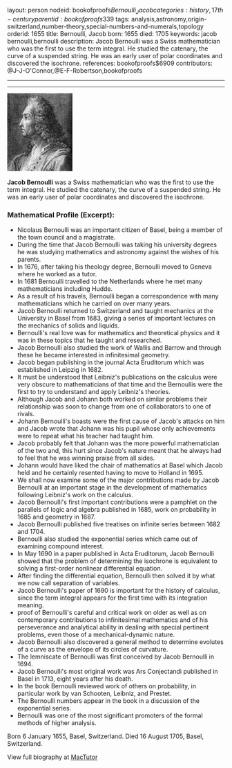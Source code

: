 layout: person
nodeid: bookofproofs$Bernoulli_Jacob
categories: history,17th-century
parentid: bookofproofs$339
tags: analysis,astronomy,origin-switzerland,number-theory,special-numbers-and-numerals,topology
orderid: 1655
title: Bernoulli, Jacob
born: 1655
died: 1705
keywords: jacob bernoulli,bernoulli
description: Jacob Bernoulli was a Swiss mathematician who was the first to use the term integral. He studied the catenary, the curve of a suspended string. He was an early user of polar coordinates and discovered the isochrone.
references: bookofproofs$6909
contributors: @J-J-O'Connor,@E-F-Robertson,bookofproofs

---



---

![Bernoulli_Jacob.jpg](https://github.com/bookofproofs/bookofproofs.github.io/blob/main/_sources/_assets/images/portraits/Bernoulli_Jacob.jpg?raw=true)

**Jacob Bernoulli** was a Swiss mathematician who was the first to use the term integral. He studied the catenary, the curve of a suspended string. He was an early user of polar coordinates and discovered the isochrone.

### Mathematical Profile (Excerpt):
* Nicolaus Bernoulli was an important citizen of Basel, being a member of the town council and a magistrate.
* During the time that Jacob Bernoulli was taking his university degrees he was studying mathematics and astronomy against the wishes of his parents.
* In 1676, after taking his theology degree, Bernoulli moved to Geneva where he worked as a tutor.
* In 1681 Bernoulli travelled to the Netherlands where he met many mathematicians including Hudde.
* As a result of his travels, Bernoulli began a correspondence with many mathematicians which he carried on over many years.
* Jacob Bernoulli returned to Switzerland and taught mechanics at the University in Basel from 1683, giving a series of important lectures on the mechanics of solids and liquids.
* Bernoulli's real love was for mathematics and theoretical physics and it was in these topics that he taught and researched.
* Jacob Bernoulli also studied the work of Wallis and Barrow and through these he became interested in infinitesimal geometry.
* Jacob began publishing in the journal Acta Eruditorum which was established in Leipzig in 1682.
* It must be understood that Leibniz's publications on the calculus were very obscure to mathematicians of that time and the Bernoullis were the first to try to understand and apply Leibniz's theories.
* Although Jacob and Johann both worked on similar problems their relationship was soon to change from one of collaborators to one of rivals.
* Johann Bernoulli's boasts were the first cause of Jacob's attacks on him and Jacob wrote that Johann was his pupil whose only achievements were to repeat what his teacher had taught him.
* Jacob probably felt that Johann was the more powerful mathematician of the two and, this hurt since Jacob's nature meant that he always had to feel that he was winning praise from all sides.
* Johann would have liked the chair of mathematics at Basel which Jacob held and he certainly resented having to move to Holland in 1695.
* We shall now examine some of the major contributions made by Jacob Bernoulli at an important stage in the development of mathematics following Leibniz's work on the calculus.
* Jacob Bernoulli's first important contributions were a pamphlet on the parallels of logic and algebra published in 1685, work on probability in 1685 and geometry in 1687.
* Jacob Bernoulli published five treatises on infinite series between 1682 and 1704.
* Bernoulli also studied the exponential series which came out of examining compound interest.
* In May 1690 in a paper published in Acta Eruditorum, Jacob Bernoulli showed that the problem of determining the isochrone is equivalent to solving a first-order nonlinear differential equation.
* After finding the differential equation, Bernoulli then solved it by what we now call separation of variables.
* Jacob Bernoulli's paper of 1690 is important for the history of calculus, since the term integral appears for the first time with its integration meaning.
* proof of Bernoulli's careful and critical work on older as well as on contemporary contributions to infinitesimal mathematics and of his perseverance and analytical ability in dealing with special pertinent problems, even those of a mechanical-dynamic nature.
* Jacob Bernoulli also discovered a general method to determine evolutes of a curve as the envelope of its circles of curvature.
* The lemniscate of Bernoulli was first conceived by Jacob Bernoulli in 1694.
* Jacob Bernoulli's most original work was Ars Conjectandi published in Basel in 1713, eight years after his death.
* In the book Bernoulli reviewed work of others on probability, in particular work by van Schooten, Leibniz, and Prestet.
* The Bernoulli numbers appear in the book in a discussion of the exponential series.
* Bernoulli was one of the most significant promoters of the formal methods of higher analysis.

Born 6 January 1655, Basel, Switzerland. Died 16 August 1705, Basel, Switzerland.

View full biography at [MacTutor](https://mathshistory.st-andrews.ac.uk/Biographies/Bernoulli_Jacob/)
